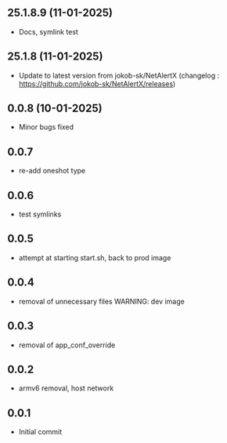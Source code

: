 
## 25.1.8.9 (11-01-2025)
- Docs, symlink test

## 25.1.8 (11-01-2025)
- Update to latest version from jokob-sk/NetAlertX (changelog : https://github.com/jokob-sk/NetAlertX/releases)

## 0.0.8 (10-01-2025)
- Minor bugs fixed
## 0.0.7

- re-add oneshot type

## 0.0.6

- test symlinks

## 0.0.5

- attempt at starting start.sh, back to prod image

## 0.0.4

- removal of unnecessary files WARNING: dev image

## 0.0.3

- removal of app_conf_override

## 0.0.2

- armv6 removal, host network

## 0.0.1

- Initial commit
